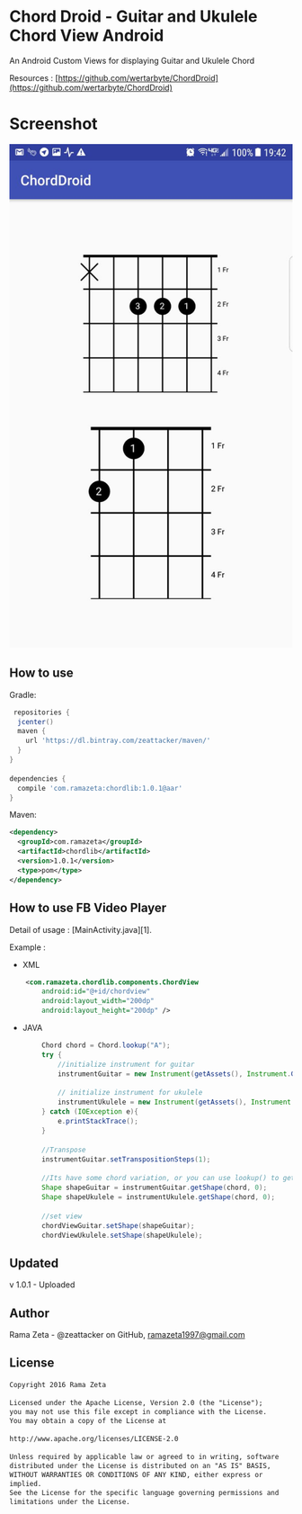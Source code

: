 Chord Droid - Guitar and Ukulele Chord View Android
=======================================
An Android Custom Views for displaying Guitar and Ukulele Chord

Resources :
[https://github.com/wertarbyte/ChordDroid](https://github.com/wertarbyte/ChordDroid)

Screenshot
========

![](ss.jpg)

How to use
----------
Gradle:

```gradle
 repositories {
  jcenter()
  maven {
    url 'https://dl.bintray.com/zeattacker/maven/'
  }
}

dependencies {
  compile 'com.ramazeta:chordlib:1.0.1@aar'
}
```

Maven:

```xml
<dependency>
  <groupId>com.ramazeta</groupId>
  <artifactId>chordlib</artifactId>
  <version>1.0.1</version>
  <type>pom</type>
</dependency>
```


How to use FB Video Player
--------------------------
Detail of usage : [MainActivity.java][1].

Example :
* XML

```xml
    <com.ramazeta.chordlib.components.ChordView
        android:id="@+id/chordview"
        android:layout_width="200dp"
        android:layout_height="200dp" />

```

* JAVA

```java
        Chord chord = Chord.lookup("A");
        try {
            //initialize instrument for guitar
            instrumentGuitar = new Instrument(getAssets(), Instrument.GUITAR);

            // initialize instrument for ukulele
            instrumentUkulele = new Instrument(getAssets(), Instrument.UKULELE);
        } catch (IOException e){
            e.printStackTrace();
        }

        //Transpose
        instrumentGuitar.setTranspositionSteps(1);

        //Its have some chord variation, or you can use lookup() to get full of List<Shape>
        Shape shapeGuitar = instrumentGuitar.getShape(chord, 0);
        Shape shapeUkulele = instrumentUkulele.getShape(chord, 0);

        //set view
        chordViewGuitar.setShape(shapeGuitar);
        chordViewUkulele.setShape(shapeUkulele);


```


Updated
------
v 1.0.1 - Uploaded


Author
------
Rama Zeta - @zeattacker on GitHub, ramazeta1997@gmail.com


License
-------
```code
Copyright 2016 Rama Zeta

Licensed under the Apache License, Version 2.0 (the "License");
you may not use this file except in compliance with the License.
You may obtain a copy of the License at

http://www.apache.org/licenses/LICENSE-2.0

Unless required by applicable law or agreed to in writing, software
distributed under the License is distributed on an "AS IS" BASIS,
WITHOUT WARRANTIES OR CONDITIONS OF ANY KIND, either express or implied.
See the License for the specific language governing permissions and
limitations under the License.
```
